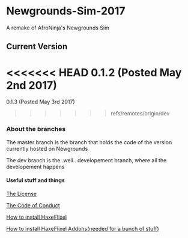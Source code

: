 # Newgrounds-Sim-2017 
A remake of AfroNinja's Newgrounds Sim
## Current Version
<<<<<<< HEAD
0.1.2 (Posted May 2nd 2017)
=======
0.1.3 (Posted May 3rd 2017)
>>>>>>> refs/remotes/origin/dev

### About the branches
The master branch is the branch that holds the code of the version currently hosted on Newgrounds

The dev branch is the..well.. developement branch, where all the developement happens

#### Useful stuff and things

[The License](/License.md)

[The Code of Conduct](/CODE_OF_CONDUCT.md)

[How to install HaxeFlixel](http://haxeflixel.com/documentation/getting-started/)

[How to install HaxeFlixel Addons(needed for a bunch of stuff)](http://haxeflixel.com/documentation/flixel-addons/)
